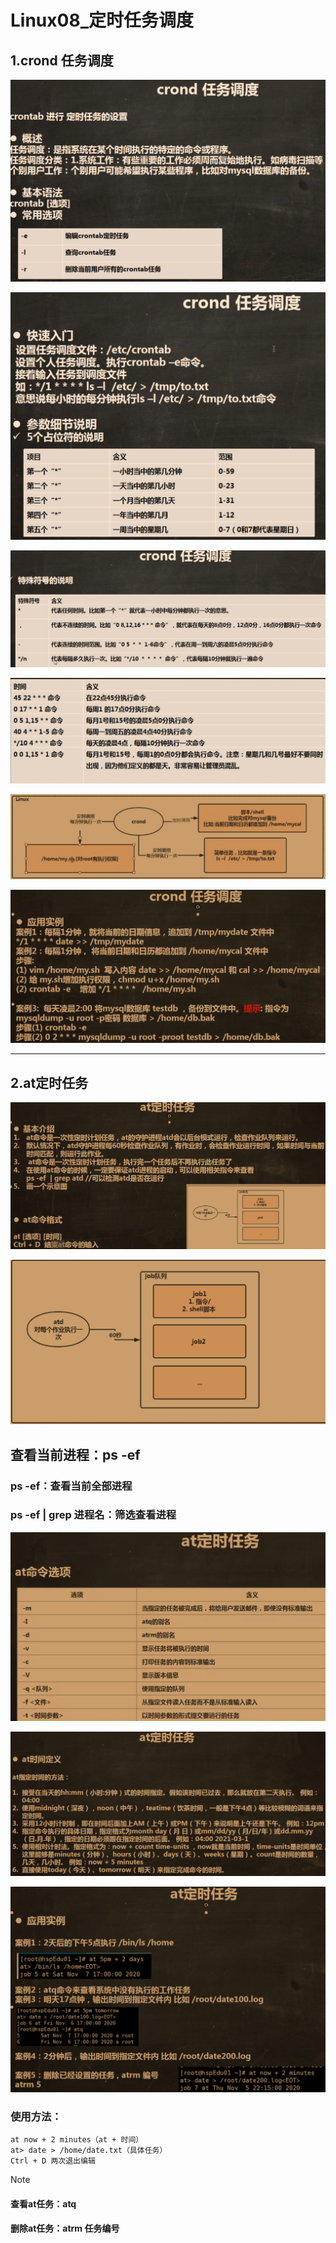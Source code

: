 # Linux08_定时任务调度

## 1.crond 任务调度

![image-20240724142952167](Linux08_定时任务调度.assets/image-20240724142952167.png)

![image-20240724143528783](Linux08_定时任务调度.assets/image-20240724143528783.png)

![image-20240724145831354](Linux08_定时任务调度.assets/image-20240724145831354.png)

![image-20240724153421154](Linux08_定时任务调度.assets/image-20240724153421154.png)

![image-20240724194302499](Linux08_定时任务调度.assets/image-20240724194302499.png)

![image-20240724194347765](Linux08_定时任务调度.assets/image-20240724194347765.png)

___

## 2.at定时任务

![image-20240724202440154](Linux08_定时任务调度.assets/image-20240724202440154.png)

![image-20240724202512659](Linux08_定时任务调度.assets/image-20240724202512659.png)

## 查看当前进程：ps -ef

### ps -ef：查看当前全部进程

### ps -ef | grep 进程名：筛选查看进程

![image-20240724202526948](Linux08_定时任务调度.assets/image-20240724202526948.png)

![image-20240724202743477](Linux08_定时任务调度.assets/image-20240724202743477.png)

![image-20240724203852099](Linux08_定时任务调度.assets/image-20240724203852099.png)

### 使用方法：

```
at now + 2 minutes（at + 时间）
at> date > /home/date.txt（具体任务）
Ctrl + D 两次退出编辑
```

> [!NOTE]
>
> #### 查看at任务：atq
>
> #### 删除at任务：atrm 任务编号

